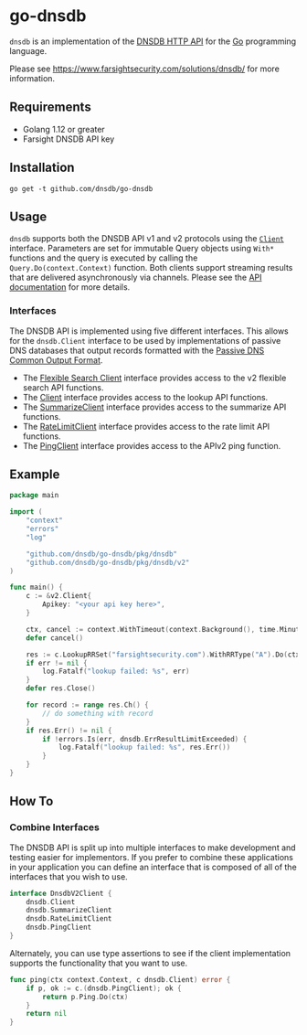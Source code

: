 # go-dnsdb

`dnsdb` is an implementation of the [DNSDB HTTP API](https://docs.dnsdb.info/) for the [Go](http://www.golang.org/)
programming language.

Please see https://www.farsightsecurity.com/solutions/dnsdb/ for more information.

## Requirements

 * Golang 1.12 or greater
 * Farsight DNSDB API key

## Installation

`go get -t github.com/dnsdb/go-dnsdb`

## Usage

`dnsdb` supports both the DNSDB API v1 and v2 protocols using the [`Client`](pkg/dnsdb/client.go) interface.
Parameters are set for immutable Query objects using `With*` functions and the query is executed by calling the `Query.Do(context.Context)` function.
Both clients support streaming results that are delivered asynchronously via channels.
Please see the [API documentation](pkg/dnsdb) for more details.

### Interfaces

The DNSDB API is implemented using five different interfaces. This allows for the `dnsdb.Client` interface to be used
by implementations of passive DNS databases that output records formatted with the
[Passive DNS Common Output Format](https://tools.ietf.org/id/draft-dulaunoy-dnsop-passive-dns-cof-03.html).

* The [Flexible Search Client](https://godoc.org/github.com/dnsdb/go-dnsdb/pkg/dnsdb/flex#Client) interface provides access to the v2 flexible search API functions.
* The [Client](https://godoc.org/github.com/dnsdb/go-dnsdb/pkg/dnsdb#Client) interface provides access to the lookup API functions.
* The [SummarizeClient](https://godoc.org/github.com/dnsdb/go-dnsdb/pkg/dnsdb#SummarizeClient) interface provides access to the summarize API functions.
* The [RateLimitClient](https://godoc.org/github.com/dnsdb/go-dnsdb/pkg/dnsdb#RateLimitClient) interface provides access to the rate limit API functions.
* The [PingClient](https://godoc.org/github.com/dnsdb/go-dnsdb/pkg/dnsdb#PingClient) interface provides access to the APIv2 ping function.


## Example

```go
package main

import (   
    "context"
    "errors"
    "log"

    "github.com/dnsdb/go-dnsdb/pkg/dnsdb"
    "github.com/dnsdb/go-dnsdb/pkg/dnsdb/v2"
)

func main() {
    c := &v2.Client{
        Apikey: "<your api key here>",
    }

    ctx, cancel := context.WithTimeout(context.Background(), time.Minute)
    defer cancel()

    res := c.LookupRRSet("farsightsecurity.com").WithRRType("A").Do(ctx)
    if err != nil {
        log.Fatalf("lookup failed: %s", err)
    }
    defer res.Close()

    for record := range res.Ch() {
        // do something with record
    }
    if res.Err() != nil {
        if !errors.Is(err, dnsdb.ErrResultLimitExceeded) {
            log.Fatalf("lookup failed: %s", res.Err())
        }
    }
}
```

## How To

### Combine Interfaces

The DNSDB API is split up into multiple interfaces to make development and testing easier for implementors. If you
prefer to combine these applications in your application you can define an interface that is composed of all of the
interfaces that you wish to use.

```go
interface DnsdbV2Client {
    dnsdb.Client
    dnsdb.SummarizeClient
    dnsdb.RateLimitClient
    dnsdb.PingClient
}
```

Alternately, you can use type assertions to see if the client implementation supports the functionality that you want to use.

```go
func ping(ctx context.Context, c dnsdb.Client) error {
    if p, ok := c.(dnsdb.PingClient); ok {
        return p.Ping.Do(ctx)
    }
    return nil
}
```
